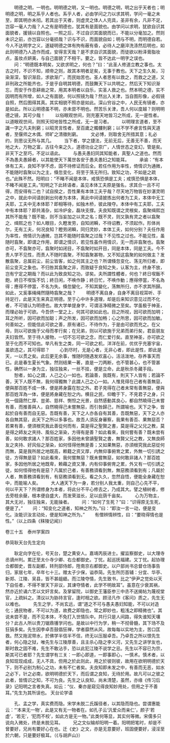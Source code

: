 <!-- { "loadSidebar": true } -->
　　明德之明，一明也。明明德之明，又一明也。明德之明，明之出乎天者也；明明德之明，明之系乎人者也。系乎人者，必由学问之力以求其明，学问一毫之未至，即其明亦未彻。若其出于天者，则虚灵之体人人完具，圣非有余，凡非不足，岂容一毫人力哉？人之有是明德也，犹其有是面貌也。由学问以求明，犹欲自识其面貌者，援镜以自照也。一照之后，不过自识其面貌而已，不能以分毫加之。然则未识之前，亦岂容以分毫损哉？识与不识，而面貌自如；明与不明，而明德自若。今人不达明字之义，遂疑明德之体有拘有蔽有昏，必待人之磨淬洗涤然后明也，如此则明德乃人造作而成，安得言天哉？是不求自识其面貌，而徒欲以粉泽膏脂妆点，虽妆点妍美，与自己面貌了不相干。要之，皆不达此一明字之误也。
　　问：“明德既本明矣，又欲求明之，何也？”曰：“此圣人修道立教之事也。太古之时，不识不知，顺帝之则，故其本明者足矣，无事于教也。天下之生久矣，习染渐深，智识渐启，求欲渐广，而民始苦也。圣人者思有以救之，而救之之道，又非刑政之所能齐也，于是乎自明其明德，而鼓舞天下以共明之，然后天下知识渐忘，而安于作息耕凿之常，用其本明者以自乐，实圣人救之也。然本明之德，实不因明而有所增，如人之有面貌，何以照镜为哉？然出入关津，当自图形像，必假镜自照，然后图得其真。其实相貌不照亦是如此。深山穷谷之中，人民无有镜者，亦是如此。所以云明德虽不明，亦未尝不明也。然苦乐关津，吾人何以度越？则明明德之镜，其可少哉！
　　以俗眼观世间，则充塞天地皆习之所成，无一是性者。以道眼观世间，则照天彻地皆性之所成，无一是习者。
　　以明理言道者，至不識一字之凡夫則窮；以昭灵言性者，至百歲之髑髏則窮；以不学不慮言性與天道者，至偃师之木偶、师旷之清徵則窮。
　　文必博，则取舍无所措其意；礼必约，则思议无所与其几。
　　当下者，学之捷法，无前无后，无善无不善，而天地之大，万物之富，古往今来之久，道德功业之崇广，人情世态之变幻，管是矣。非天下之至巧，不足以语此。
　　与愚夫愚妇同其知能者，真聖人之道也。然而不為愚夫愚婦者，以其能使天下萬世各安于愚夫愚妇之知能耳。
　　承谕：“有本体有工夫，良知不学不虑，固不待修证而后全。若任作用为率性，倚情识为通微，不能随时翕聚以为之主，倏忽变化，将至于荡无所归。致知之功，不如是之疏也。”此殊不然。阳明曰：“不睹不闻是本体，戒慎恐惧是工夫；戒慎恐惧是本体，不睹不闻是工夫。”阳明之下此转语者，盖见本体工夫原是强名，求其合一且不可得，而安得有二也？试自揆之，吾性果有本体工夫乎哉？尽天地万物皆在妙湛灵明之中，就此中间请剖剥出何者为本体，离此中间请披拣出何者为工夫，本体中无工夫耶，工夫中无本体耶？即相等待，如独木桥，彼此陵夺。本体中有工夫耶，工夫中有本体耶？即共淆杂，如冷炉金，磊块支撑。夫良知既谓之灵根矣，翕聚缉熙岂其所不能哉？既不能，则不当妄加之以灵之名；既不灵，则又孰有灵之者以翕聚之、缉熙之也？如人眼目，久瞪发劳，自知闭瞬，不待诏教，不须起作。形体尚尔，无有工夫，何况良知？瞪劳闭瞬，同归灵妙，本体工夫，如何分别？夫任作用为率性，倚情识为通微，岂其不能随时翕聚之过哉？不见性之过也。不能见性，虽随时翕聚，即谓之作用，即谓之情识，若见性虽作用情识，无一而非翕聚也。翕聚亦可，不翕聚亦可，翕聚时如闭目，不翕聚时如开目，同是本体，同是工夫。今不责人学不见性，而责人不随时翕聚，不知翕聚甚物，又不知这翕聚的如何做主？发散翕聚，总属前尘，前尘皆客，如之何其主之也？所谓倏忽变化、荡无所归者，即前尘变灭之象也。不归咎其翕聚之非，而致疑于良知之失，认客为主，终身不放，岂有宁定之期哉？而以此为致良知之功，谬矣。夫所謂性體者，何也？終日喫飯不飽，終日不喫饭不饥；終日闲，不唤作静；終日忙，不唤作動；應得停當，不名為得；應得不停當，不名为失。倏忽變化，不知其變化，荡無所归，亦不求其所歸。如此，又奚事绳绳然隨時翕聚之哉？
　　明德不离自身，自身不离目视耳听、手持足行，此是天生来真正明德。至于心中许多道理，却是后来知识意见过而不化者，不可错认为明德也。故大学单提身字，可谓洁净精微之至矣。学虽极于神圣，而理必始于可欲。今吾侪一堂之上，何其可欲如此也。目之所视，因可欲而加明；耳之所听，因可欲而加聪；声之所发，因可欲而加畅；心之所思，因可欲而加敏。何善如之，但能信此可欲之善，原有诸已，不待作为，于是由可欲而充之。在父母，则以可欲施于父母而孝行矣；在兄弟，则以可欲施于兄弟而弟行矣，君臣朋友夫妇皆然。至于待人接物，一切不忘可欲之念，而仁爱行矣。直至神圣，亦可欲之至于化而不可知也。举凡有生之类，同一可欲之机，洋洋在前，优优乎充塞宇宙，虽欲违之，其可得耶？
　　心到尽时，无是心者，无非心者，即此是性，即此是天，一以贯之矣。此后更无余事，惟随时随遇发欢喜心，活活泼地，存养事天而已。此是春生夏长气象。然则结果一著，直是一刀两断，也不管甚心，也不管甚性，确然以一身为立，独往独来，一丝不挂，便是立命，此是秋杀冬藏手段。
　　恕者，如心之謂，人己之心一如也。若論善，我既有，則天下人皆有；若論不善，天下人既不無，我何得獨無？此謂人己之心一如。人惟見得在己者有善無惡，便與那百姓不成一体，便是將身露在恕之外。君子見得在己者未常有善無惡，便與那百姓浑為一体，便是將身藏在恕之内。横目之民，仰瞻于下，不見君子之身，只見一個藹然仁厚、豈弟、慈祥、惻怛之光景，自然感動其良心，都自然曉得己未嘗有善，而推善與人，自然曉得己未嘗無惡，而引咎歸己，所謂喻也。天下之争，皆起於自有善而自无惡。吾既有善，天下之人亦各自有其善，吾既無惡，天下之人亦各自無其惡，此天下之所以多事也。故吾人須反身審察，我果有善否、果無惡否？若果有善，便須根究我此善從何而有，莫是得之聖賢之書，莫是得之父兄之教，莫是得之師友之夾持、風俗之渐染，方得有是善？如此看來，我何嘗有善？既未尝有善，如何敢求諸人？那百姓家，多因他未曾讀聖賢之書，無賢父兄之教，又無良師友之夹持、好风俗之渐染，如何怪得他無是善；又如果無惡，亦須根究我此惡從何而無，莫是我所居之地既高，赖籍之资又厚，内無仰事俯育之累，外無一切引誘之徒，方得無是惡？如此看來，我何嘗無惡？既未嘗無惡，如何敢非諸人？那百姓家，多因他所居之地既卑，赖藉之資又薄，内有仰事俯育之累，外又有一切引誘之徒，如何怪得他有是惡？凡属於己者，有善務須看到無，無惡務須看到有；凡屬於人者，無善務須看到有，有惡務須看到无。看之久久，忽然自悟，便能全身藏在恕中，而能喻人矣。
　　大人通天下为一身，若分别人我太重，则自己心先不平，何以平天下？所谓修身为本者，将此分不平心修去之，乃成其大。譬之植树者，修去旁枝余蘖，根本便自盛大，而发荣滋长，足以庇荫千亩矣。
　　心为万物主，其大无对，独往独来，无能操者。
　　问：“如何了生死？”曰：“识得原无生死，便是了。”
　　问：“知变化之道者，知神之所为。”曰：“即汝一言一动，便是变化。汝能识汝言动处，便是知神之所为。”
　　有僧辨情辨性，曰：“要晓得情也是性。”（以上四条《秣陵记闻》）



卷三十五　泰州学案四

恭简耿天台先生定向

　　耿定向字在伦，号天台，楚之黄安人。嘉靖丙辰进士。擢监察御史，以大理寺丞谪州判。累迁至太仆寺少卿、右佥都御史。丁忧。起巡抚福建。又丁忧。起协理佥都御史，晋左副都，转刑部侍郎，陞南京右都御史。以户部尚书总督仓场事告归，家居七年，卒年七十三。赠太子少保，谥恭简。先生所历首辅：分宜、华亭、新郑、江陵、吴县，皆不甚龃龉。而江陵夺情，先生致书，比之“伊尹之觉处以天下自任者，不得不冒天下非议，其谏夺情者，此学不明故耳”。虽意在少衰其祸，然亦近於诵六艺以文奸言矣。及掌留院，以御史王藩臣参三中丞不送揭帖为蔑视堂官，上疏紏之。清议以为胁持言官，逢时相之欲。顾泾凡作《客问》质之，先生无以难也。
　　先生之学，不尚玄远，谓“道之不可与愚夫愚妇知能，不可以对造化；通民物者，不可以为道，故费之即隐也，常之即妙也，粗浅之即精微也”。其说未尝不是，而不见本体，不免打入世情队中。共行只是人间路，得失谁知天壤分？此古人所以贵刀锯鼎镬学问也。是故以中行为学，稍一不彻骨髓，其下场不及狂狷多矣。先生因李卓吾鼓倡狂禅，学者靡然从风，故每每以实地为主，苦口匡救。然又拖泥带水，於佛学半信半不信，终无以压服卓吾。乃卓吾之所以恨先生者，何心隐之狱，唯先生与江陵厚善，且主杀心隐之李义河，又先生之讲学友也，斯时救之固不难，先生不敢沾手，恐以此犯江陵不说学之忌。先生以不容已为宗，斯其可已者耶？先生谓学有三关：一即心即道，一即事即心，一慎术。慎术者，以良知现现成成，无人不具，但用之於此则此，用之於彼则彼，故用在欲明明德於天下，则不必别为制心之功，未有不仁者矣。夫良知即未发之中，有善而无恶，如水之必下，针之必南，欲明明德於天下，而后谓之良知，无待於用。故凡可以之彼之此者，皆情识之知，不可为良。先生之认良知，尚未清楚，虽然，亦缘《传习后录》记阳明之言者失真。如云：“仪、秦亦是窥见得良知妙用处，但用之于不善耳。”先生为其所误也。
天台论学语

　　孔、孟之学，真实费而隐。宋学未脱二氏蹊径者，以其隐而隐也。尝谓惠能云：“‘本来无一物’，此是又有无一物者在。如孔子云‘汎爱众而亲仁’，颜子‘若虚’，‘若无’，‘犯而不校’，如此方是无一物。”此类何等显，其实何等微。宋儒多只说向入微处，终是未脱见耳。
　　兄之文似输却阳明一着。阳明把笔时，却是不曾要好，兄尚有要好心在也。迁《史》之文，亦是无意要好，班固便要好，浸淫至於六朝，只是要好极耳。（《与胡庐山》）
